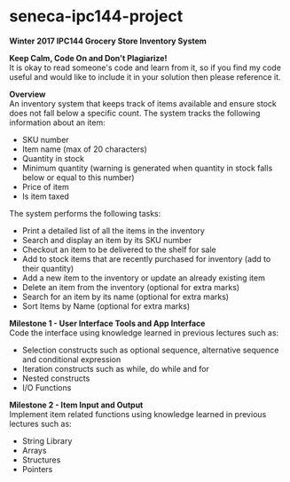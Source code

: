 # seneca-ipc144-project
<p><b>Winter 2017 IPC144 Grocery Store Inventory System</b></p>

<p><b>Keep Calm, Code On and Don't Plagiarize!</b><br/>
It is okay to read someone's code and learn from it, so if you find my code useful and would like to include it in your solution then please reference it.</p>

<div>
  <b>Overview</b><br/>
  An inventory system that keeps track of items available and ensure stock does not fall below a specific count.
  The system tracks the following information about an item:
  <ul>
    <li>SKU number</li>
    <li>Item name (max of 20 characters)</li>
    <li>Quantity in stock</li>
    <li>Minimum quantity (warning is generated when quantity in stock falls below or equal to this number)</li>
    <li>Price of item</li>
    <li>Is item taxed</li>
  </ul>The system performs the following tasks:
  <ul>
    <li>Print a detailed list of all the items in the inventory</li>
    <li>Search and display an item by its SKU number</li>
    <li>Checkout an item to be delivered to the shelf for sale</li>
    <li>Add to stock items that are recently purchased for inventory (add to their quantity)</li>
    <li>Add a new item to the inventory or update an already existing item</li>
    <li>Delete an item from the inventory (optional for extra marks)</li>
    <li>Search for an item by its name (optional for extra marks)</li>
    <li>Sort Items by Name (optional for extra marks)</li>
  </ul>
</div>

<div>
  <b>Milestone 1 - User Interface Tools and App Interface</b><br/>
  Code the interface using knowledge learned in previous lectures such as:
  <ul>
    <li>Selection constructs such as optional sequence, alternative sequence and conditional expression</li>
    <li>Iteration constructs such as while, do while and for</li>
    <li>Nested constructs</li>
    <li>I/O Functions</li>
  </ul>
</div>

<div>
  <b>Milestone 2 - Item Input and Output</b><br/>
  Implement item related functions using knowledge learned in previous lectures such as:
  <ul>
    <li>String Library</li>
    <li>Arrays</li>
    <li>Structures</li>
    <li>Pointers</li>
  </ul>
</div>
